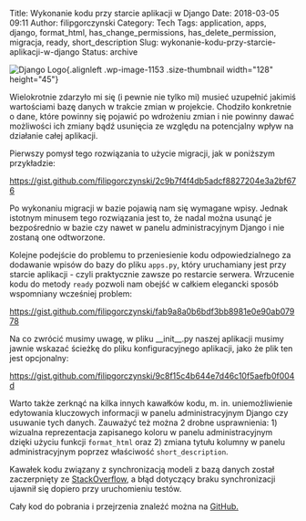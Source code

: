 Title: Wykonanie kodu przy starcie aplikacji w Django
Date: 2018-03-05 09:11
Author: filipgorczynski
Category: Tech
Tags: application, apps, django, format_html, has_change_permissions, has_delete_permission, migracja, ready, short_description
Slug: wykonanie-kodu-przy-starcie-aplikacji-w-django
Status: archive

![Django Logo](https://filipgorczynski.files.wordpress.com/2015/10/django-logo-positive.png?w=128){.alignleft .wp-image-1153 .size-thumbnail width="128" height="45"}

Wielokrotnie zdarzyło mi się (i pewnie nie tylko mi) musieć uzupełnić jakimiś wartościami bazę danych w trakcie zmian w projekcie. Chodziło konkretnie o dane, które powinny się pojawić po wdrożeniu zmian i nie powinny dawać możliwości ich zmiany bądź usunięcia ze względu na potencjalny wpływ na działanie całej aplikacji.

Pierwszy pomysł tego rozwiązania to użycie migracji, jak w poniższym przykładzie:

https://gist.github.com/filipgorczynski/2c9b7f4f4db5adcf8827204e3a2bf676

Po wykonaniu migracji w bazie pojawią nam się wymagane wpisy. Jednak istotnym minusem tego rozwiązania jest to, że nadal można usunąć je bezpośrednio w bazie czy nawet w panelu administracyjnym Django i nie zostaną one odtworzone.

Kolejne podejście do problemu to przeniesienie kodu odpowiedzialnego za dodawanie wpisów do bazy do pliku `apps.py`, który uruchamiany jest przy starcie aplikacji - czyli praktycznie zawsze po restarcie serwera. Wrzucenie kodu do metody `ready` pozwoli nam obejść w całkiem elegancki sposób wspomniany wcześniej problem:

https://gist.github.com/filipgorczynski/fab9a8a0b6bdf3bb8981e0e90ab07978

Na co zwrócić musimy uwagę, w pliku \_\_init\_\_.py naszej aplikacji musimy jawnie wskazać ścieżkę do pliku konfiguracyjnego aplikacji, jako że plik ten jest opcjonalny:

https://gist.github.com/filipgorczynski/9c8f15c4b644e7d46c10f5aefb0f004d

Warto także zerknąć na kilka innych kawałków kodu, m. in. uniemożliwienie edytowania kluczowych informacji w panelu administracyjnym Django czy usuwanie tych danych. Zauważyć też można 2 drobne usprawnienia: 1) wizualna reprezentacja zapisanego koloru w panelu administracyjnym dzięki użyciu funkcji `format_html` oraz 2) zmiana tytułu kolumny w panelu administracyjnym poprzez właściwość `short_description`.

Kawałek kodu związany z synchronizacją modeli z bazą danych został zaczerpnięty ze [StackOverflow](https://stackoverflow.com/a/31847406/273283), a błąd dotyczący braku synchronizacji ujawnił się dopiero przy uruchomieniu testów.

Cały kod do pobrania i przejrzenia znaleźć można na [GitHub.](https://github.com/filipgorczynski/django-model-pre-data)
